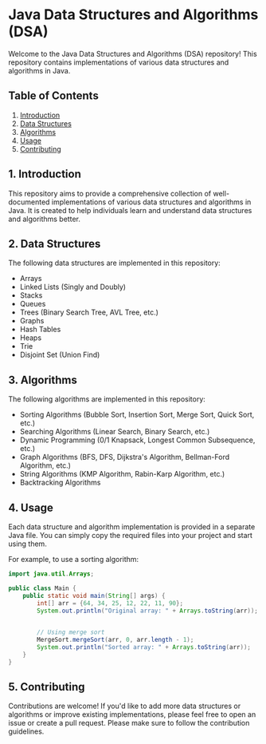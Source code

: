 # Java Data Structures and Algorithms (DSA)

Welcome to the Java Data Structures and Algorithms (DSA) repository! This repository contains implementations of various data structures and algorithms in Java.

## Table of Contents

1. [Introduction](#introduction)
2. [Data Structures](#data-structures)
3. [Algorithms](#algorithms)
4. [Usage](#usage)
5. [Contributing](#contributing)

## 1. Introduction

This repository aims to provide a comprehensive collection of well-documented implementations of various data structures and algorithms in Java. It is created to help individuals learn and understand data structures and algorithms better.

## 2. Data Structures

The following data structures are implemented in this repository:

- Arrays
- Linked Lists (Singly and Doubly)
- Stacks
- Queues
- Trees (Binary Search Tree, AVL Tree, etc.)
- Graphs
- Hash Tables
- Heaps
- Trie
- Disjoint Set (Union Find)

## 3. Algorithms

The following algorithms are implemented in this repository:

- Sorting Algorithms (Bubble Sort, Insertion Sort, Merge Sort, Quick Sort, etc.)
- Searching Algorithms (Linear Search, Binary Search, etc.)
- Dynamic Programming (0/1 Knapsack, Longest Common Subsequence, etc.)
- Graph Algorithms (BFS, DFS, Dijkstra's Algorithm, Bellman-Ford Algorithm, etc.)
- String Algorithms (KMP Algorithm, Rabin-Karp Algorithm, etc.)
- Backtracking Algorithms

## 4. Usage

Each data structure and algorithm implementation is provided in a separate Java file. You can simply copy the required files into your project and start using them. 

For example, to use a sorting algorithm:

```java
import java.util.Arrays;

public class Main {
    public static void main(String[] args) {
        int[] arr = {64, 34, 25, 12, 22, 11, 90};
        System.out.println("Original array: " + Arrays.toString(arr));

        
        // Using merge sort
        MergeSort.mergeSort(arr, 0, arr.length - 1);
        System.out.println("Sorted array: " + Arrays.toString(arr));
    }
}
```
## 5. Contributing

Contributions are welcome! If you'd like to add more data structures or algorithms or improve existing implementations, please feel free to open an issue or create a pull request. Please make sure to follow the contribution guidelines.
